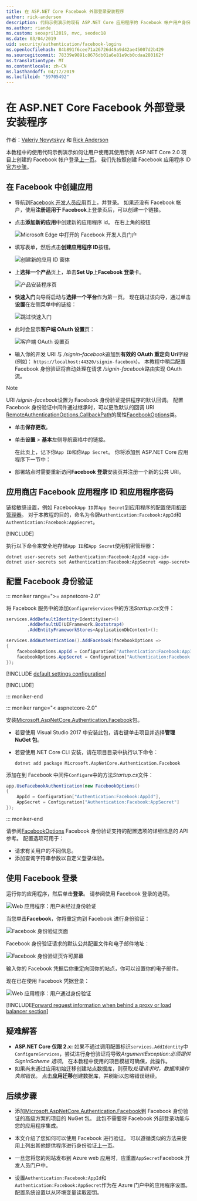 ```yaml
---
title: 在 ASP.NET Core Facebook 外部登录安装程序
author: rick-anderson
description: 代码示例演示的现有 ASP.NET Core 应用程序的 Facebook 帐户用户身份验证集成的教程。
ms.author: riande
ms.custom: seoapril2019, mvc, seodec18
ms.date: 03/04/2019
uid: security/authentication/facebook-logins
ms.openlocfilehash: 84b891f6cee71a26726d49a9d42ae45007d2b429
ms.sourcegitcommit: 78339e9891c8676db01a6e81e9cb0cdaa280162f
ms.translationtype: MT
ms.contentlocale: zh-CN
ms.lasthandoff: 04/17/2019
ms.locfileid: "59705492"
---
```

# <a name="facebook-external-login-setup-in-aspnet-core"></a>在 ASP.NET Core Facebook 外部登录安装程序

作者：[Valeriy Novytskyy](https://github.com/01binary) 和 [Rick Anderson](https://twitter.com/RickAndMSFT)

本教程中的使用代码示例演示如何让用户使用其使用示例 ASP.NET Core 2.0 项目上创建的 Facebook 帐户登录[上一页](xref:security/authentication/social/index)。 我们先按照创建 Facebook 应用程序 ID[官方步骤](https://developers.facebook.com)。

## <a name="create-the-app-in-facebook"></a>在 Facebook 中创建应用

* 导航到[Facebook 开发人员应用](https://developers.facebook.com/apps/)页上，并登录。 如果还没有 Facebook 帐户，使用**注册适用于 Facebook**上登录页后，可以创建一个链接。

* 点击**添加新的应用**中创建新的应用程序 id。 在右上角的按钮

   ![Microsoft Edge 中打开的 Facebook 开发人员门户](index/_static/FBMyApps.png)

* 填写表单，然后点击**创建应用程序 ID**按钮。

  ![创建新的应用 ID 窗体](index/_static/FBNewAppId.png)

* 上**选择一个产品**页上，单击**Set Up**上**Facebook 登录**卡。

  ![产品安装程序页](index/_static/FBProductSetup.png)

* **快速入门**向导将启动与**选择一个平台**作为第一页。 现在跳过该向导，通过单击**设置**在左侧菜单中的链接：

  ![跳过快速入门](index/_static/FBSkipQuickStart.png)

* 此时会显示**客户端 OAuth 设置**页：

  ![客户端 OAuth 设置页](index/_static/FBOAuthSetup.png)

* 输入你的开发 URI 与 */signin-facebook*追加到**有效的 OAuth 重定向 Uri**字段 (例如： `https://localhost:44320/signin-facebook`)。 本教程中稍后配置 Facebook 身份验证将自动处理在请求 */signin-facebook*路由实现 OAuth 流。

> [!NOTE]
> URI */signin-facebook*设置为 Facebook 身份验证提供程序的默认回调。 配置 Facebook 身份验证中间件通过继承时，可以更改默认的回调 URI [RemoteAuthenticationOptions.CallbackPath](/dotnet/api/microsoft.aspnetcore.authentication.remoteauthenticationoptions.callbackpath)的属性[FacebookOptions](/dotnet/api/microsoft.aspnetcore.authentication.facebook.facebookoptions)类。

* 单击**保存更改**。

* 单击**设置** > **基本**左侧导航窗格中的链接。

  在此页上，记下你`App ID`和你`App Secret`。 你将添加到 ASP.NET Core 应用程序下一节中：

* 部署站点时需要重新访问**Facebook 登录**安装页并注册一个新的公共 URI。

## <a name="store-facebook-app-id-and-app-secret"></a>应用商店 Facebook 应用程序 ID 和应用程序密码

链接敏感设置，例如 Facebook`App ID`并`App Secret`到应用程序的配置使用[机密管理器](xref:security/app-secrets)。 对于本教程的目的，命名为令牌`Authentication:Facebook:AppId`和`Authentication:Facebook:AppSecret`。

[!INCLUDE[](~/includes/environmentVarableColon.md)]

执行以下命令来安全地存储`App ID`和`App Secret`使用机密管理器：

```console
dotnet user-secrets set Authentication:Facebook:AppId <app-id>
dotnet user-secrets set Authentication:Facebook:AppSecret <app-secret>
```

## <a name="configure-facebook-authentication"></a>配置 Facebook 身份验证

::: moniker range=">= aspnetcore-2.0"

将 Facebook 服务中的添加`ConfigureServices`中的方法*Startup.cs*文件：

```csharp
services.AddDefaultIdentity<IdentityUser>()
        .AddDefaultUI(UIFramework.Bootstrap4)
        .AddEntityFrameworkStores<ApplicationDbContext>();

services.AddAuthentication().AddFacebook(facebookOptions =>
{
    facebookOptions.AppId = Configuration["Authentication:Facebook:AppId"];
    facebookOptions.AppSecret = Configuration["Authentication:Facebook:AppSecret"];
});
```

[!INCLUDE [default settings configuration](includes/default-settings.md)]

[!INCLUDE[](includes/chain-auth-providers.md)]

::: moniker-end

::: moniker range="< aspnetcore-2.0"

安装[Microsoft.AspNetCore.Authentication.Facebook](https://www.nuget.org/packages/Microsoft.AspNetCore.Authentication.Facebook)包。

* 若要使用 Visual Studio 2017 中安装此包，请右键单击项目并选择**管理 NuGet 包**。
* 若要使用.NET Core CLI 安装，请在项目目录中执行以下命令：

   `dotnet add package Microsoft.AspNetCore.Authentication.Facebook`

添加在到 Facebook 中间件`Configure`中的方法*Startup.cs*文件：

```csharp
app.UseFacebookAuthentication(new FacebookOptions()
{
    AppId = Configuration["Authentication:Facebook:AppId"],
    AppSecret = Configuration["Authentication:Facebook:AppSecret"]
});
```

::: moniker-end

请参阅[FacebookOptions](/dotnet/api/microsoft.aspnetcore.builder.facebookoptions) Facebook 身份验证支持的配置选项的详细信息的 API 参考。 配置选项可用于：

* 请求有关用户的不同信息。
* 添加查询字符串参数以自定义登录体验。

## <a name="sign-in-with-facebook"></a>使用 Facebook 登录

运行你的应用程序，然后单击**登录**。 请参阅使用 Facebook 登录的选项。

![Web 应用程序：用户未经过身份验证](index/_static/DoneFacebook.png)

当您单击**Facebook**，你将重定向到 Facebook 进行身份验证：

![Facebook 身份验证页面](index/_static/FBLogin.png)

Facebook 身份验证请求的默认公共配置文件和电子邮件地址：

![Facebook 身份验证页许可屏幕](index/_static/FBLoginDone.png)

输入你的 Facebook 凭据后你重定向回你的站点，你可以设置你的电子邮件。

现在已在使用 Facebook 凭据登录：

![Web 应用程序：用户通过身份验证](index/_static/Done.png)

[!INCLUDE[Forward request information when behind a proxy or load balancer section](includes/forwarded-headers-middleware.md)]

## <a name="troubleshooting"></a>疑难解答

* **ASP.NET Core 仅限 2.x:** 如果不通过调用配置标识`services.AddIdentity`中`ConfigureServices`，尝试进行身份验证将导致*ArgumentException:必须提供 SignInScheme 选项*。 在本教程中使用的项目模板可确保，此操作。
* 如果尚未通过应用初始迁移创建站点数据库，则获取*处理请求时，数据库操作失败*错误。 点击**应用迁移**创建数据库，并刷新以忽略错误继续。

## <a name="next-steps"></a>后续步骤

* 添加[Microsoft.AspNetCore.Authentication.Facebook](https://www.nuget.org/packages/Microsoft.AspNetCore.Authentication.Facebook)到 Facebook 身份验证的高级方案的项目的 NuGet 包。 此包不需要将 Facebook 外部登录功能与您的应用程序集成。 

* 本文介绍了您如何可以使用 Facebook 进行验证。 可以遵循类似的方法来使用上列出其他提供程序进行身份验证[上一页](xref:security/authentication/social/index)。

* 一旦您将您的网站发布到 Azure web 应用时，应重置`AppSecret`Facebook 开发人员门户中。

* 设置`Authentication:Facebook:AppId`和`Authentication:Facebook:AppSecret`作为在 Azure 门户中的应用程序设置。 配置系统设置以从环境变量读取密钥。
